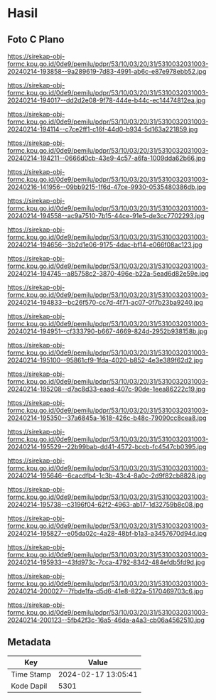 # Hasil

## Foto C Plano

https://sirekap-obj-formc.kpu.go.id/0de9/pemilu/pdpr/53/10/03/20/31/5310032031003-20240214-193858--9a289619-7d83-4991-ab6c-e87e978ebb52.jpg

https://sirekap-obj-formc.kpu.go.id/0de9/pemilu/pdpr/53/10/03/20/31/5310032031003-20240214-194017--dd2d2e08-9f78-444e-b44c-ec14474812ea.jpg

https://sirekap-obj-formc.kpu.go.id/0de9/pemilu/pdpr/53/10/03/20/31/5310032031003-20240214-194114--c7ce2ff1-c16f-44d0-b934-5d163a221859.jpg

https://sirekap-obj-formc.kpu.go.id/0de9/pemilu/pdpr/53/10/03/20/31/5310032031003-20240214-194211--0666d0cb-43e9-4c57-a6fa-1009dda62b66.jpg

https://sirekap-obj-formc.kpu.go.id/0de9/pemilu/pdpr/53/10/03/20/31/5310032031003-20240216-141956--09bb9215-1f6d-47ce-9930-0535480386db.jpg

https://sirekap-obj-formc.kpu.go.id/0de9/pemilu/pdpr/53/10/03/20/31/5310032031003-20240214-194558--ac9a7510-7b15-44ce-91e5-de3cc7702293.jpg

https://sirekap-obj-formc.kpu.go.id/0de9/pemilu/pdpr/53/10/03/20/31/5310032031003-20240214-194656--3b2d1e06-9175-4dac-bf14-e066f08ac123.jpg

https://sirekap-obj-formc.kpu.go.id/0de9/pemilu/pdpr/53/10/03/20/31/5310032031003-20240214-194745--a85758c2-3870-496e-b22a-5ead6d82e59e.jpg

https://sirekap-obj-formc.kpu.go.id/0de9/pemilu/pdpr/53/10/03/20/31/5310032031003-20240214-194833--bc26f570-cc7d-4f71-ac07-0f7b23ba9240.jpg

https://sirekap-obj-formc.kpu.go.id/0de9/pemilu/pdpr/53/10/03/20/31/5310032031003-20240214-194951--cf333790-b667-4669-824d-2952b938158b.jpg

https://sirekap-obj-formc.kpu.go.id/0de9/pemilu/pdpr/53/10/03/20/31/5310032031003-20240214-195100--95861cf9-1fda-4020-b852-4e3e389f62d2.jpg

https://sirekap-obj-formc.kpu.go.id/0de9/pemilu/pdpr/53/10/03/20/31/5310032031003-20240214-195208--d7ac8d33-eaad-407c-90de-1eea86222c19.jpg

https://sirekap-obj-formc.kpu.go.id/0de9/pemilu/pdpr/53/10/03/20/31/5310032031003-20240214-195350--37a6845a-1618-426c-b48c-79090cc8cea8.jpg

https://sirekap-obj-formc.kpu.go.id/0de9/pemilu/pdpr/53/10/03/20/31/5310032031003-20240214-195529--22b99bab-dd41-4572-bccb-fc4547cb0395.jpg

https://sirekap-obj-formc.kpu.go.id/0de9/pemilu/pdpr/53/10/03/20/31/5310032031003-20240214-195646--6cacdfb4-1c3b-43c4-8a0c-2d9f82cb8828.jpg

https://sirekap-obj-formc.kpu.go.id/0de9/pemilu/pdpr/53/10/03/20/31/5310032031003-20240214-195738--c3196f04-62f2-4963-ab17-1d32759b8c08.jpg

https://sirekap-obj-formc.kpu.go.id/0de9/pemilu/pdpr/53/10/03/20/31/5310032031003-20240214-195827--e05da02c-4a28-48bf-b1a3-a3457670d94d.jpg

https://sirekap-obj-formc.kpu.go.id/0de9/pemilu/pdpr/53/10/03/20/31/5310032031003-20240214-195933--43fd973c-7cca-4792-8342-484efdb5fd9d.jpg

https://sirekap-obj-formc.kpu.go.id/0de9/pemilu/pdpr/53/10/03/20/31/5310032031003-20240214-200027--7fbde1fa-d5d6-41e8-822a-5170469703c6.jpg

https://sirekap-obj-formc.kpu.go.id/0de9/pemilu/pdpr/53/10/03/20/31/5310032031003-20240214-200123--5fb42f3c-16a5-46da-a4a3-cb06a4562510.jpg


## Metadata

| Key        | Value               |
| ---------- | ------------------- |
| Time Stamp | 2024-02-17 13:05:41 |
| Kode Dapil | 5301                |




